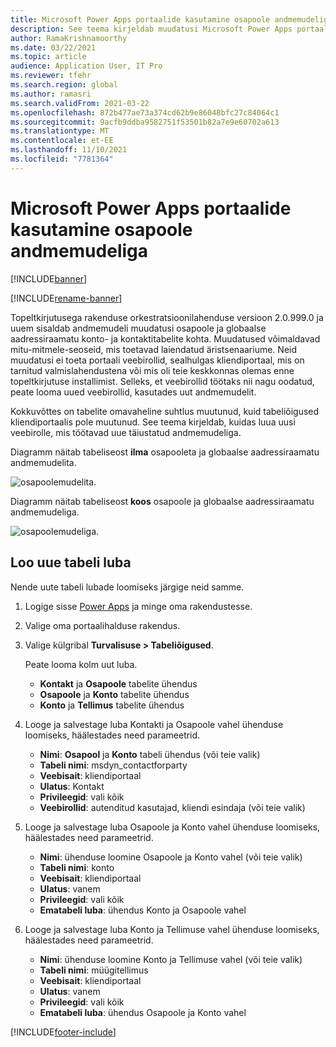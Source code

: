 ```yaml
---
title: Microsoft Power Apps portaalide kasutamine osapoole andmemudeliga
description: See teema kirjeldab muudatusi Microsoft Power Apps portaalide veebirollides osapoole andmemudeli topeltkirjutuse tõttu.
author: RamaKrishnamoorthy
ms.date: 03/22/2021
ms.topic: article
audience: Application User, IT Pro
ms.reviewer: tfehr
ms.search.region: global
ms.author: ramasri
ms.search.validFrom: 2021-03-22
ms.openlocfilehash: 872b477ae73a374cd62b9e86048bfc27c84064c1
ms.sourcegitcommit: 9acfb9ddba9582751f53501b82a7e9e60702a613
ms.translationtype: MT
ms.contentlocale: et-EE
ms.lasthandoff: 11/10/2021
ms.locfileid: "7781364"
---
```

# <a name="using-microsoft-power-apps-portals-with-the-party-data-model"></a>Microsoft Power Apps portaalide kasutamine osapoole andmemudeliga

[!INCLUDE[banner](../../includes/banner.md)]

[!INCLUDE[rename-banner](~/includes/cc-data-platform-banner.md)]

Topeltkirjutusega rakenduse orkestratsioonilahenduse versioon 2.0.999.0 ja uuem sisaldab andmemudeli muudatusi osapoole ja globaalse aadressiraamatu konto- ja kontaktitabelite kohta. Muudatused võimaldavad mitu-mitmele-seoseid, mis toetavad laiendatud äristsenaariume. Neid muudatusi ei toeta portaali veebirollid, sealhulgas kliendiportaal, mis on tarnitud valmislahendustena või mis oli teie keskkonnas olemas enne topeltkirjutuse installimist. Selleks, et veebirollid töötaks nii nagu oodatud, peate looma uued veebirollid, kasutades uut andmemudelit. 

Kokkuvõttes on tabelite omavaheline suhtlus muutunud, kuid tabeliõigused kliendiportaalis pole muutunud. See teema kirjeldab, kuidas luua uusi veebirolle, mis töötavad uue täiustatud andmemudeliga.

Diagramm näitab tabeliseost **ilma** osapooleta ja globaalse aadressiraamatu andmemudelita.

   ![osapoolemudelita.](media/without-party-model.PNG)

Diagramm näitab tabeliseost **koos** osapoole ja globaalse aadressiraamatu andmemudeliga.

   ![osapoolemudeliga.](media/with-party-model.png)

## <a name="create-a-new-table-permission"></a>Loo uue tabeli luba

Nende uute tabeli lubade loomiseks järgige neid samme.

1. Logige sisse [Power Apps](https://make.powerapps.com) ja minge oma rakendustesse.
2. Valige oma portaalihalduse rakendus.
3. Valige külgribal **Turvalisuse > Tabeliõigused**.

    Peate looma kolm uut luba.

    + **Kontakt** ja **Osapoole** tabelite ühendus
    + **Osapoole** ja **Konto** tabelite ühendus
    + **Konto** ja **Tellimus** tabelite ühendus

4. Looge ja salvestage luba Kontakti ja Osapoole vahel ühenduse loomiseks, häälestades need parameetrid.

    + **Nimi**: **Osapool** ja **Konto** tabeli ühendus (või teie valik)
    + **Tabeli nimi**: msdyn_contactforparty
    + **Veebisait**: kliendiportaal
    + **Ulatus**: Kontakt
    + **Privileegid**: vali kõik
    + **Veebirollid**: autenditud kasutajad, kliendi esindaja (või teie valik)

5. Looge ja salvestage luba Osapoole ja Konto vahel ühenduse loomiseks, häälestades need parameetrid.

    + **Nimi**: ühenduse loomine Osapoole ja Konto vahel (või teie valik)
    + **Tabeli nimi**: konto
    + **Veebisait**: kliendiportaal
    + **Ulatus**: vanem
    + **Privileegid**: vali kõik
    + **Ematabeli luba**: ühendus Konto ja Osapoole vahel

6. Looge ja salvestage luba Konto ja Tellimuse vahel ühenduse loomiseks, häälestades need parameetrid.

    + **Nimi**: ühenduse loomine Konto ja Tellimuse vahel (või teie valik)
    + **Tabeli nimi**: müügitellimus
    + **Veebisait**: kliendiportaal
    + **Ulatus**: vanem
    + **Privileegid**: vali kõik
    + **Ematabeli luba**: ühendus Osapoole ja Konto vahel

[!INCLUDE[footer-include](../../../../includes/footer-banner.md)]
